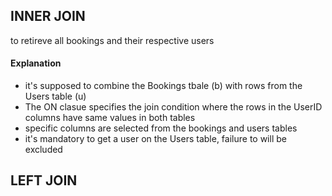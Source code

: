 ## INNER JOIN
to retireve all bookings and their respective users
#### Explanation
- it's supposed to combine the Bookings tbale (b) with rows from the Users table (u)
- The ON clasue specifies the join condition where the rows in the UserID columns have same values in both tables
- specific columns are selected from the bookings and users tables
- it's mandatory to get a user on the Users table, failure to will be excluded


## LEFT JOIN
